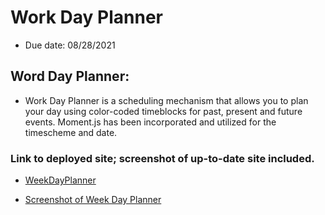 # Work Day Planner

* Due date: 08/28/2021

## Word Day Planner:

* Work Day Planner is a scheduling mechanism that allows you to plan your day using color-coded timeblocks for past, present and future events. Moment.js has been incorporated and utilized for the timescheme and date.

### Link to deployed site; screenshot of up-to-date site included.

* [WeekDayPlanner](https://github.com/fons3517/WeekDayPlanner)

* [Screenshot of Week Day Planner](./weekDayPlannerscreenshot.JPG)
